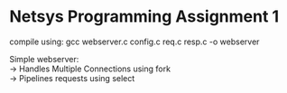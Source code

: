 # Netsys Programming Assignment 1
compile using: gcc webserver.c config.c req.c resp.c -o webserver

Simple webserver:  
-> Handles Multiple Connections using fork  
-> Pipelines requests using select  
